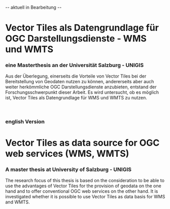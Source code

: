 -- aktuell in Bearbeitung --
# Vector Tiles als Datengrundlage für OGC Darstellungsdienste - WMS und WMTS
### eine Masterthesis an der Universität Salzburg - UNIGIS

Aus der Überlegung, einerseits die Vorteile von Vector Tiles bei der Bereitstellung von Geodaten nutzen zu können, andererseits aber auch weiter herkömmliche OGC Darstellungsdienste anzubieten, entstand der Forschungsschwerpunkt dieser Arbeit. Es wird untersucht, ob es möglich ist, Vector Tiles als Datengrundlage für WMS und WMTS zu nutzen.
<br/>
<br/>
<br/>
### english Version
# Vector Tiles as data source for OGC web services (WMS, WMTS)
### A master thesis at University of Salzburg - UNIGIS

The research focus of this thesis is based on the consideration to be able to use the advantages of Vector Tiles for the provision of geodata on the one hand and to offer conventional OGC web services on the other hand. It is investigated whether it is possible to use Vector Tiles as data basis for WMS and WMTS. 
